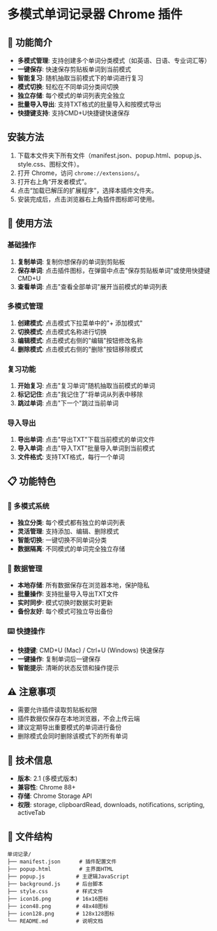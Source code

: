# 多模式单词记录器 Chrome 插件

## 🎯 功能简介
- **多模式管理**: 支持创建多个单词分类模式（如英语、日语、专业词汇等）
- **一键保存**: 快速保存剪贴板单词到当前模式
- **智能复习**: 随机抽取当前模式下的单词进行复习
- **模式切换**: 轻松在不同单词分类间切换
- **独立存储**: 每个模式的单词列表完全独立
- **批量导入导出**: 支持TXT格式的批量导入和按模式导出
- **快捷键支持**: 支持CMD+U快捷键快速保存

## 安装方法
1. 下载本文件夹下所有文件（manifest.json、popup.html、popup.js、style.css、图标文件）。
2. 打开 Chrome，访问 `chrome://extensions/`。
3. 打开右上角“开发者模式”。
4. 点击“加载已解压的扩展程序”，选择本插件文件夹。
5. 安装完成后，点击浏览器右上角插件图标即可使用。

## 🚀 使用方法

### 基础操作
1. **复制单词**: 复制你想保存的单词到剪贴板
2. **保存单词**: 点击插件图标，在弹窗中点击"保存剪贴板单词"或使用快捷键CMD+U
3. **查看单词**: 点击"查看全部单词"展开当前模式的单词列表

### 多模式管理
1. **创建模式**: 点击模式下拉菜单中的"+ 添加模式"
2. **切换模式**: 点击模式名称进行切换
3. **编辑模式**: 点击模式右侧的"编辑"按钮修改名称
4. **删除模式**: 点击模式右侧的"删除"按钮移除模式

### 复习功能
1. **开始复习**: 点击"复习单词"随机抽取当前模式的单词
2. **标记记住**: 点击"我记住了"将单词从列表中移除
3. **跳过单词**: 点击"下一个"跳过当前单词

### 导入导出
1. **导出单词**: 点击"导出TXT"下载当前模式的单词文件
2. **导入单词**: 点击"导入TXT"批量导入单词到当前模式
3. **文件格式**: 支持TXT格式，每行一个单词

## 📋 功能特色

### 🎨 多模式系统
- **独立分类**: 每个模式都有独立的单词列表
- **灵活管理**: 支持添加、编辑、删除模式
- **智能切换**: 一键切换不同单词分类
- **数据隔离**: 不同模式的单词完全独立存储

### 💾 数据管理
- **本地存储**: 所有数据保存在浏览器本地，保护隐私
- **批量操作**: 支持批量导入导出TXT文件
- **实时同步**: 模式切换时数据实时更新
- **备份友好**: 每个模式可独立导出备份

### ⌨️ 快捷操作
- **快捷键**: CMD+U (Mac) / Ctrl+U (Windows) 快速保存
- **一键操作**: 复制单词后一键保存
- **智能提示**: 清晰的状态反馈和操作提示

## ⚠️ 注意事项
- 需要允许插件读取剪贴板权限
- 插件数据仅保存在本地浏览器，不会上传云端
- 建议定期导出重要模式的单词进行备份
- 删除模式会同时删除该模式下的所有单词

## 🔧 技术信息
- **版本**: 2.1 (多模式版本)
- **兼容性**: Chrome 88+
- **存储**: Chrome Storage API
- **权限**: storage, clipboardRead, downloads, notifications, scripting, activeTab

## 📁 文件结构
```
单词记录/
├── manifest.json      # 插件配置文件
├── popup.html         # 主界面HTML
├── popup.js          # 主逻辑JavaScript
├── background.js     # 后台脚本
├── style.css         # 样式文件
├── icon16.png        # 16x16图标
├── icon48.png        # 48x48图标
├── icon128.png       # 128x128图标
└── README.md         # 说明文档
``` 